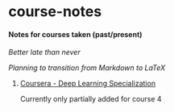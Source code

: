 # course-notes
#### Notes for courses taken (past/present)
*Better late than never*

*Planning to transition from Markdown to LaTeX*

1.	[Coursera - Deep Learning Specialization](https://www.coursera.org/specializations/deep-learning)

	Currently only partially added for course 4
